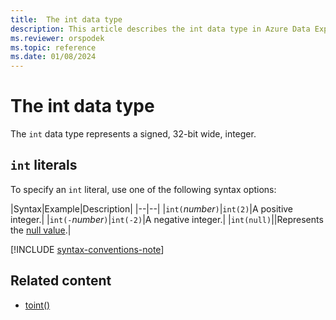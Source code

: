 ```yaml
---
title:  The int data type
description: This article describes the int data type in Azure Data Explorer.
ms.reviewer: orspodek
ms.topic: reference
ms.date: 01/08/2024
---
```

# The int data type

The `int` data type represents a signed, 32-bit wide, integer.

## `int` literals

To specify an `int` literal, use one of the following syntax options:

|Syntax|Example|Description|
|--|--|
|`int(`*number*`)`|`int(2)`|A positive integer.|
|`int(-`*number*`)`|`int(-2)`|A negative integer.|
|`int(null)`||Represents the [null value](null-values.md).|

[!INCLUDE [syntax-conventions-note](../../../includes/syntax-conventions-note.md)]

## Related content

* [toint()](../../query/tointfunction.md)
